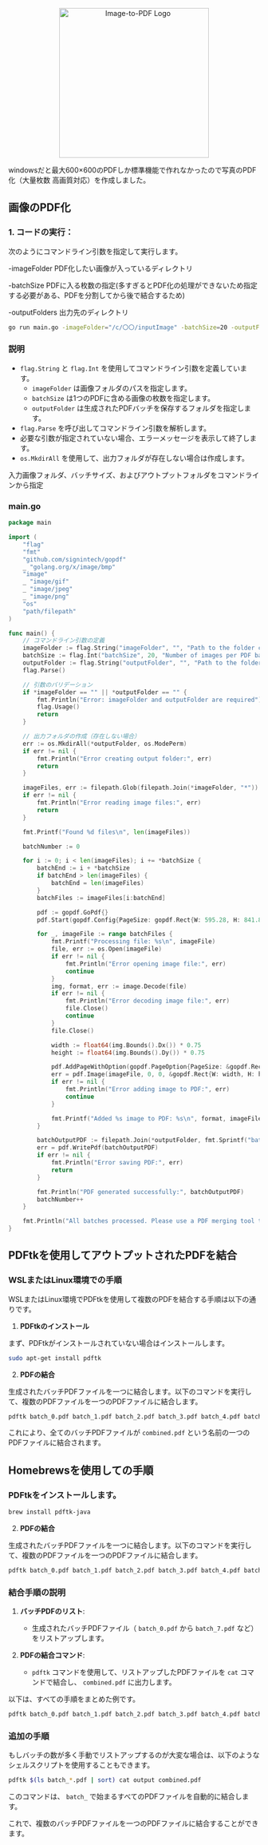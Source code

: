 <p align="center">
  <img src="https://github.com/user-attachments/assets/4a808643-b165-43bb-9b4d-cf41ab6e7b28" alt="Image-to-PDF Logo" width="300px">
</p>

windowsだと最大600×600のPDFしか標準機能で作れなかったので写真のPDF化（大量枚数 高画質対応）を作成しました。
## 画像のPDF化
### 1. **コードの実行**：

次のようにコマンドライン引数を指定して実行します。

-imageFolder PDF化したい画像が入っているディレクトリ

-batchSize PDFに入る枚数の指定(多すぎるとPDF化の処理ができないため指定する必要がある、PDFを分割してから後で結合するため)

-outputFolders 出力先のディレクトリ

```zsh
go run main.go -imageFolder="/c/〇〇/inputImage" -batchSize=20 -outputFolder="/c/〇〇/pdfs"
```

### 説明

- `flag.String` と `flag.Int` を使用してコマンドライン引数を定義しています。
  - `imageFolder` は画像フォルダのパスを指定します。
  - `batchSize` は1つのPDFに含める画像の枚数を指定します。
  - `outputFolder` は生成されたPDFバッチを保存するフォルダを指定します。
- `flag.Parse` を呼び出してコマンドライン引数を解析します。
- 必要な引数が指定されていない場合、エラーメッセージを表示して終了します。
- `os.MkdirAll` を使用して、出力フォルダが存在しない場合は作成します。

入力画像フォルダ、バッチサイズ、およびアウトプットフォルダをコマンドラインから指定
### main.go

```main.go
package main

import (
	"flag"
	"fmt"
	"github.com/signintech/gopdf"
	_ "golang.org/x/image/bmp"
	"image"
	_ "image/gif"
	_ "image/jpeg"
	_ "image/png"
	"os"
	"path/filepath"
)

func main() {
	// コマンドライン引数の定義
	imageFolder := flag.String("imageFolder", "", "Path to the folder containing images")
	batchSize := flag.Int("batchSize", 20, "Number of images per PDF batch")
	outputFolder := flag.String("outputFolder", "", "Path to the folder to save PDF batches")
	flag.Parse()

	// 引数のバリデーション
	if *imageFolder == "" || *outputFolder == "" {
		fmt.Println("Error: imageFolder and outputFolder are required")
		flag.Usage()
		return
	}

	// 出力フォルダの作成（存在しない場合）
	err := os.MkdirAll(*outputFolder, os.ModePerm)
	if err != nil {
		fmt.Println("Error creating output folder:", err)
		return
	}

	imageFiles, err := filepath.Glob(filepath.Join(*imageFolder, "*"))
	if err != nil {
		fmt.Println("Error reading image files:", err)
		return
	}

	fmt.Printf("Found %d files\n", len(imageFiles))

	batchNumber := 0

	for i := 0; i < len(imageFiles); i += *batchSize {
		batchEnd := i + *batchSize
		if batchEnd > len(imageFiles) {
			batchEnd = len(imageFiles)
		}
		batchFiles := imageFiles[i:batchEnd]

		pdf := gopdf.GoPdf{}
		pdf.Start(gopdf.Config{PageSize: gopdf.Rect{W: 595.28, H: 841.89}})

		for _, imageFile := range batchFiles {
			fmt.Printf("Processing file: %s\n", imageFile)
			file, err := os.Open(imageFile)
			if err != nil {
				fmt.Println("Error opening image file:", err)
				continue
			}
			img, format, err := image.Decode(file)
			if err != nil {
				fmt.Println("Error decoding image file:", err)
				file.Close()
				continue
			}
			file.Close()

			width := float64(img.Bounds().Dx()) * 0.75
			height := float64(img.Bounds().Dy()) * 0.75

			pdf.AddPageWithOption(gopdf.PageOption{PageSize: &gopdf.Rect{W: width, H: height}})
			err = pdf.Image(imageFile, 0, 0, &gopdf.Rect{W: width, H: height})
			if err != nil {
				fmt.Println("Error adding image to PDF:", err)
				continue
			}

			fmt.Printf("Added %s image to PDF: %s\n", format, imageFile)
		}

		batchOutputPDF := filepath.Join(*outputFolder, fmt.Sprintf("batch_%d.pdf", batchNumber))
		err = pdf.WritePdf(batchOutputPDF)
		if err != nil {
			fmt.Println("Error saving PDF:", err)
			return
		}

		fmt.Println("PDF generated successfully:", batchOutputPDF)
		batchNumber++
	}

	fmt.Println("All batches processed. Please use a PDF merging tool to combine the batch PDFs into a single file.")
}
```

## PDFtkを使用してアウトプットされたPDFを結合

### WSLまたはLinux環境での手順

WSLまたはLinux環境でPDFtkを使用して複数のPDFを結合する手順は以下の通りです。

1. **PDFtkのインストール**

まず、PDFtkがインストールされていない場合はインストールします。

```bash
sudo apt-get install pdftk
```

2. **PDFの結合**

生成されたバッチPDFファイルを一つに結合します。以下のコマンドを実行して、複数のPDFファイルを一つのPDFファイルに結合します。

```bash
pdftk batch_0.pdf batch_1.pdf batch_2.pdf batch_3.pdf batch_4.pdf batch_5.pdf batch_6.pdf batch_7.pdf cat output combined.pdf
```

これにより、全てのバッチPDFファイルが `combined.pdf` という名前の一つのPDFファイルに結合されます。


## Homebrewsを使用しての手順

### PDFtkをインストールします。

```bash
brew install pdftk-java
```

2. **PDFの結合**

生成されたバッチPDFファイルを一つに結合します。以下のコマンドを実行して、複数のPDFファイルを一つのPDFファイルに結合します。

```bash
pdftk batch_0.pdf batch_1.pdf batch_2.pdf batch_3.pdf batch_4.pdf batch_5.pdf batch_6.pdf batch_7.pdf cat output combined.pdf
```

### 結合手順の説明

1. **バッチPDFのリスト**:
   - 生成されたバッチPDFファイル（ `batch_0.pdf` から `batch_7.pdf` など）をリストアップします。

2. **PDFの結合コマンド**:
   - `pdftk` コマンドを使用して、リストアップしたPDFファイルを `cat` コマンドで結合し、 `combined.pdf` に出力します。

以下は、すべての手順をまとめた例です。

```bash
pdftk batch_0.pdf batch_1.pdf batch_2.pdf batch_3.pdf batch_4.pdf batch_5.pdf batch_6.pdf batch_7.pdf cat output combined.pdf
```

### 追加の手順

もしバッチの数が多く手動でリストアップするのが大変な場合は、以下のようなシェルスクリプトを使用することもできます。

```bash
pdftk $(ls batch_*.pdf | sort) cat output combined.pdf
```

このコマンドは、 `batch_` で始まるすべてのPDFファイルを自動的に結合します。

これで、複数のバッチPDFファイルを一つのPDFファイルに結合することができます。
